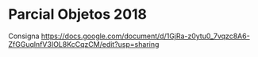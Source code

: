 # Parcial Objetos 2018

Consigna
https://docs.google.com/document/d/1GjRa-z0ytu0_7vqzc8A6-ZfGGuqlnfV3IOL8KcCqzCM/edit?usp=sharing
